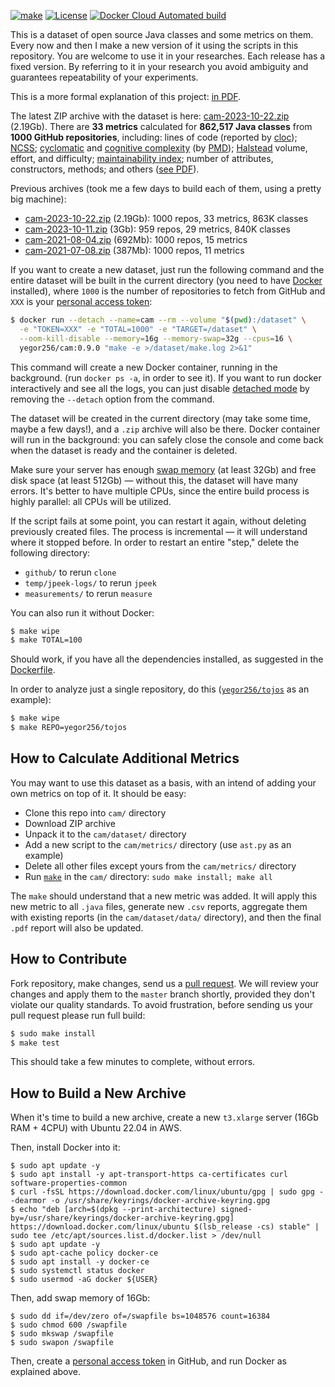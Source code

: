 [![make](https://github.com/yegor256/cam/actions/workflows/make.yml/badge.svg?branch=master)](https://github.com/yegor256/cam/actions/workflows/make.yml)
[![License](https://img.shields.io/badge/license-MIT-green.svg)](https://github.com/yegor256/ctors-vs-size/blob/master/LICENSE.txt)
[![Docker Cloud Automated build](https://img.shields.io/docker/cloud/automated/yegor256/cam)](https://hub.docker.com/r/yegor256/cam)

This is a dataset of open source Java classes and some metrics on them.
Every now and then I make a new version of it using the scripts
in this repository. You are welcome to use it in your researches.
Each release has a fixed version. By referring to it in your research
you avoid ambiguity and guarantees repeatability of your experiments.

This is a more formal explanation of this project: 
[in PDF](https://github.com/yegor256/cam/blob/gh-pages/paper.pdf).

The latest ZIP archive with the dataset is here:
[cam-2023-10-22.zip](http://cam.yegor256.com/cam-2023-10-22.zip) 
(2.19Gb).
There are **33 metrics** calculated for **862,517 Java classes** from **1000 GitHub repositories**, including:
lines of code (reported by [cloc](https://github.com/AlDanial/cloc));
[NCSS](https://stackoverflow.com/questions/5486983/what-does-ncss-stand-for);
[cyclomatic](https://en.wikipedia.org/wiki/Cyclomatic_complexity) and 
[cognitive complexity](https://en.wikipedia.org/wiki/Cognitive_complexity) (by [PMD](https://pmd.github.io/));
[Halstead](https://en.wikipedia.org/wiki/Halstead_complexity_measures) volume, effort, and difficulty;
[maintainability index](https://ieeexplore.ieee.org/abstract/document/303623);
number of attributes, constructors, methods; 
and others ([see PDF](http://cam.yegor256.com/cam-2023-10-22.pdf)).

Previous archives (took me a few days to build each of them, using a pretty big machine):

* [cam-2023-10-22.zip](http://cam.yegor256.com/cam-2023-10-22.zip) 
  (2.19Gb): 1000 repos, 33 metrics, 863K classes
* [cam-2023-10-11.zip](http://cam.yegor256.com/cam-2023-10-11.zip) 
  (3Gb): 959 repos, 29 metrics, 840K classes
* [cam-2021-08-04.zip](https://github.com/yegor256/cam/releases/download/0.2.0/cam-2021-08-04.zip) 
  (692Mb): 1000 repos, 15 metrics
* [cam-2021-07-08.zip](https://github.com/yegor256/cam/releases/download/0.1.1/cam-2021-07-08.zip) 
  (387Mb): 1000 repos, 11 metrics

If you want to create a new dataset,
just run the following command and the entire dataset will be built in the current directory
(you need to have [Docker](https://docs.docker.com/get-docker/) installed),
where `1000` is the number of repositories to fetch from GitHub
and `XXX` is
your [personal access token](https://docs.github.com/en/github/authenticating-to-github/keeping-your-account-and-data-secure/creating-a-personal-access-token):

```bash
$ docker run --detach --name=cam --rm --volume "$(pwd):/dataset" \
  -e "TOKEN=XXX" -e "TOTAL=1000" -e "TARGET=/dataset" \
  --oom-kill-disable --memory=16g --memory-swap=32g --cpus=16 \
  yegor256/cam:0.9.0 "make -e >/dataset/make.log 2>&1"
```

This command will create a new Docker container, running in the background.
(run `docker ps -a`, in order to see it).
If you want to run docker interactively and see all the logs, you can just
disable [detached mode](https://docs.docker.com/language/golang/run-containers/#run-in-detached-mode)
by removing the `--detach` option from the command.

The dataset will be created in the current directory (may take some time,
maybe a few days!), and a `.zip` archive will also be there. Docker container
will run in the background: you can safely close the console and come back when the
dataset is ready and the container is deleted.

Make sure your server has enough 
[swap memory](https://askubuntu.com/questions/178712/how-to-increase-swap-space) 
(at least 32Gb) and free disk space (at least 512Gb)
— without this, the dataset will have many errors.
It's better to have multiple CPUs, since the entire build process is highly parallel: 
all CPUs will be utilized.

If the script fails at some point, you can restart it again, without deleting previously
created files. The process is incremental — it will understand where it stopped before.
In order to restart an entire "step," delete the following directory:

  * `github/` to rerun `clone`
  * `temp/jpeek-logs/` to rerun `jpeek`
  * `measurements/` to rerun `measure`

You can also run it without Docker:

```bash
$ make wipe
$ make TOTAL=100
```

Should work, if you have all the dependencies installed, as suggested in the
[Dockerfile](https://github.com/yegor256/cam/blob/master/Dockerfile).

In order to analyze just a single repository, do this 
([`yegor256/tojos`](https://github.com/yegor256/tojos) as an example):

```bash
$ make wipe
$ make REPO=yegor256/tojos
```

## How to Calculate Additional Metrics

You may want to use this dataset as a basis, with an intend of adding your own
metrics on top of it. It should be easy:

  * Clone this repo into `cam/` directory
  * Download ZIP archive
  * Unpack it to the `cam/dataset/` directory
  * Add a new script to the `cam/metrics/` directory (use `ast.py` as an example)
  * Delete all other files except yours from the `cam/metrics/` directory
  * Run [`make`](https://www.gnu.org/software/make/) in the `cam/` directory: `sudo make install; make all`

The `make` should understand that a new metric was added. It will apply this new metric
to all `.java` files, generate new `.csv` reports, aggregate them with existing
reports (in the `cam/dataset/data/` directory), 
and then the final `.pdf` report will also be updated.

## How to Contribute

Fork repository, make changes, send us a [pull request](https://www.yegor256.com/2014/04/15/github-guidelines.html).
We will review your changes and apply them to the `master` branch shortly,
provided they don't violate our quality standards. To avoid frustration,
before sending us your pull request please run full build:

```bash
$ sudo make install
$ make test
```

This should take a few minutes to complete, without errors.

## How to Build a New Archive

When it's time to build a new archive, create a new `t3.xlarge`
server (16Gb RAM + 4CPU) with Ubuntu 22.04 in AWS. 

Then, install Docker into it:

```
$ sudo apt update -y
$ sudo apt install -y apt-transport-https ca-certificates curl software-properties-common
$ curl -fsSL https://download.docker.com/linux/ubuntu/gpg | sudo gpg --dearmor -o /usr/share/keyrings/docker-archive-keyring.gpg
$ echo "deb [arch=$(dpkg --print-architecture) signed-by=/usr/share/keyrings/docker-archive-keyring.gpg] https://download.docker.com/linux/ubuntu $(lsb_release -cs) stable" | sudo tee /etc/apt/sources.list.d/docker.list > /dev/null
$ sudo apt update -y
$ sudo apt-cache policy docker-ce
$ sudo apt install -y docker-ce
$ sudo systemctl status docker
$ sudo usermod -aG docker ${USER}
```

Then, add swap memory of 16Gb:

```
$ sudo dd if=/dev/zero of=/swapfile bs=1048576 count=16384
$ sudo chmod 600 /swapfile
$ sudo mkswap /swapfile
$ sudo swapon /swapfile 
```

Then, create a [personal access token](https://docs.github.com/en/enterprise-server@3.9/authentication/keeping-your-account-and-data-secure/managing-your-personal-access-tokens) 
in GitHub, and run Docker as explained above.

